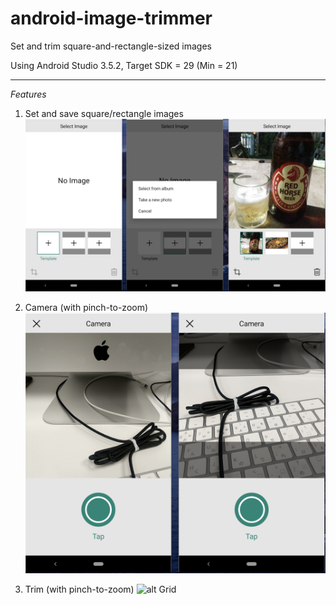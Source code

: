 # android-image-trimmer
Set and trim square-and-rectangle-sized images

Using Android Studio 3.5.2, Target SDK = 29 (Min = 21)

---

*Features*

1) Set and save square/rectangle images
![alt Grid](https://raw.githubusercontent.com/nytfury47/android-image-trimmer/master/capture/ait-1.png)

2) Camera (with pinch-to-zoom)
![alt Grid](https://raw.githubusercontent.com/nytfury47/android-image-trimmer/master/capture/ait-2.png)

3) Trim (with pinch-to-zoom)
![alt Grid](https://raw.githubusercontent.com/nytfury47/android-image-trimmer/master/capture/ait-3.png)
